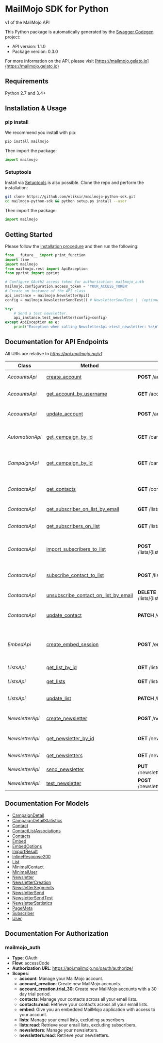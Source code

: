 MailMojo SDK for Python
=======================
v1 of the MailMojo API

This Python package is automatically generated by the [Swagger Codegen](https://github.com/swagger-api/swagger-codegen) project:

- API version: 1.1.0
- Package version: 0.3.0

For more information on the API, please visit [https://mailmojo.gelato.io](https://mailmojo.gelato.io)

## Requirements

Python 2.7 and 3.4+

## Installation & Usage
### pip install

We recommend you install with pip:

```sh
pip install mailmojo
```

Then import the package:
```python
import mailmojo
```

### Setuptools

Install via [Setuptools](http://pypi.python.org/pypi/setuptools) is also possible.
Clone the repo and perform the installation:

```sh
git clone https://github.com/eliksir/mailmojo-python-sdk.git
cd mailmojo-python-sdk && python setup.py install --user
```

Then import the package:
```python
import mailmojo
```

## Getting Started

Please follow the [installation procedure](#installation--usage) and then run the following:

```python
from __future__ import print_function
import time
import mailmojo
from mailmojo.rest import ApiException
from pprint import pprint

# Configure OAuth2 access token for authorization: mailmojo_auth
mailmojo.configuration.access_token = 'YOUR_ACCESS_TOKEN'
# Create an instance of the API class
api_instance = mailmojo.NewsletterApi()
config = mailmojo.NewsletterSendTest() # NewsletterSendTest |  (optional)

try:
    # Send a test newsletter.
    api_instance.test_newsletter(config=config)
except ApiException as e:
    print("Exception when calling NewsletterApi->test_newsletter: %s\n" % e)

```

## Documentation for API Endpoints

All URIs are relative to *https://api.mailmojo.no/v1*

Class | Method | HTTP request | Description
--- | --- | --- | ---
*AccountsApi* | [create_account](docs/AccountsApi.md#create_account) | **POST** /accounts/ | Create an account.
*AccountsApi* | [get_account_by_username](docs/AccountsApi.md#get_account_by_username) | **GET** /accounts/{username}/ | Retrieve account details.
*AccountsApi* | [update_account](docs/AccountsApi.md#update_account) | **POST** /accounts/{username}/ | Update account details.
*AutomationApi* | [get_campaign_by_id](docs/AutomationApi.md#get_campaign_by_id) | **GET** /campaigns/{campaign_id}/ | Retrieve an automation campaign by id.
*CampaignApi* | [get_campaign_by_id](docs/CampaignApi.md#get_campaign_by_id) | **GET** /campaigns/{campaign_id}/ | Retrieve an automation campaign by id.
*ContactsApi* | [get_contacts](docs/ContactsApi.md#get_contacts) | **GET** /contacts/ | Retrieve all contacts across every list.
*ContactsApi* | [get_subscriber_on_list_by_email](docs/ContactsApi.md#get_subscriber_on_list_by_email) | **GET** /lists/{list_id}/subscribers/{email}/ | Retrieve a subscriber.
*ContactsApi* | [get_subscribers_on_list](docs/ContactsApi.md#get_subscribers_on_list) | **GET** /lists/{list_id}/subscribers/ | Retrieve subscribers on a list.
*ContactsApi* | [import_subscribers_to_list](docs/ContactsApi.md#import_subscribers_to_list) | **POST** /lists/{list_id}/subscribers/import/ | Subscribe contacts to the email list.
*ContactsApi* | [subscribe_contact_to_list](docs/ContactsApi.md#subscribe_contact_to_list) | **POST** /lists/{list_id}/subscribers/ | Subscribe a contact to the email list.
*ContactsApi* | [unsubscribe_contact_on_list_by_email](docs/ContactsApi.md#unsubscribe_contact_on_list_by_email) | **DELETE** /lists/{list_id}/subscribers/{email}/ | Unsubscribe a contact.
*ContactsApi* | [update_contact](docs/ContactsApi.md#update_contact) | **PATCH** /contacts/{email}/ | Update details about a contact.
*EmbedApi* | [create_embed_session](docs/EmbedApi.md#create_embed_session) | **POST** /embed/ | Create a new embedded application session.
*ListsApi* | [get_list_by_id](docs/ListsApi.md#get_list_by_id) | **GET** /lists/{list_id}/ | Retrieve an email list.
*ListsApi* | [get_lists](docs/ListsApi.md#get_lists) | **GET** /lists/ | Retrieve all email lists.
*ListsApi* | [update_list](docs/ListsApi.md#update_list) | **PATCH** /lists/{list_id}/ | Update an email list partially.
*NewsletterApi* | [create_newsletter](docs/NewsletterApi.md#create_newsletter) | **POST** /newsletters/ | Create a newsletter draft.
*NewsletterApi* | [get_newsletter_by_id](docs/NewsletterApi.md#get_newsletter_by_id) | **GET** /newsletters/{newsletter_id}/ | Retrieve a newsletter by id.
*NewsletterApi* | [get_newsletters](docs/NewsletterApi.md#get_newsletters) | **GET** /newsletters/ | Retrieve all newsletters.
*NewsletterApi* | [send_newsletter](docs/NewsletterApi.md#send_newsletter) | **PUT** /newsletters/{newsletter_id}/send/ | Send a newsletter.
*NewsletterApi* | [test_newsletter](docs/NewsletterApi.md#test_newsletter) | **POST** /newsletters/{newsletter_id}/send_test/ | Send a test newsletter.


## Documentation For Models

 - [CampaignDetail](docs/CampaignDetail.md)
 - [CampaignDetailStatistics](docs/CampaignDetailStatistics.md)
 - [Contact](docs/Contact.md)
 - [ContactListAssociations](docs/ContactListAssociations.md)
 - [Contacts](docs/Contacts.md)
 - [Embed](docs/Embed.md)
 - [EmbedOptions](docs/EmbedOptions.md)
 - [ImportResult](docs/ImportResult.md)
 - [InlineResponse200](docs/InlineResponse200.md)
 - [List](docs/List.md)
 - [MinimalContact](docs/MinimalContact.md)
 - [MinimalUser](docs/MinimalUser.md)
 - [Newsletter](docs/Newsletter.md)
 - [NewsletterCreation](docs/NewsletterCreation.md)
 - [NewsletterSegments](docs/NewsletterSegments.md)
 - [NewsletterSend](docs/NewsletterSend.md)
 - [NewsletterSendTest](docs/NewsletterSendTest.md)
 - [NewsletterStatistics](docs/NewsletterStatistics.md)
 - [PageMeta](docs/PageMeta.md)
 - [Subscriber](docs/Subscriber.md)
 - [User](docs/User.md)


## Documentation For Authorization


### mailmojo_auth

- **Type**: OAuth
- **Flow**: accessCode
- **Authorization URL**: https://api.mailmojo.no/oauth/authorize/
- **Scopes**: 
  - **account**: Manage your MailMojo account.
  - **account_creation**: Create new MailMojo accounts.
  - **account_creation.trial_30**: Create new MailMojo accounts with a 30 day trial period.
  - **contacts**: Manage your contacts across all your email lists.
  - **contacts:read**: Retrieve your contacts across all your email lists.
  - **embed**: Give you an embedded MailMojo application with access to your account.
  - **lists**: Manage your email lists, excluding subscribers.
  - **lists:read**: Retrieve your email lists, excluding subscribers.
  - **newsletters**: Manage your newsletters.
  - **newsletters:read**: Retrieve your newsletters.


